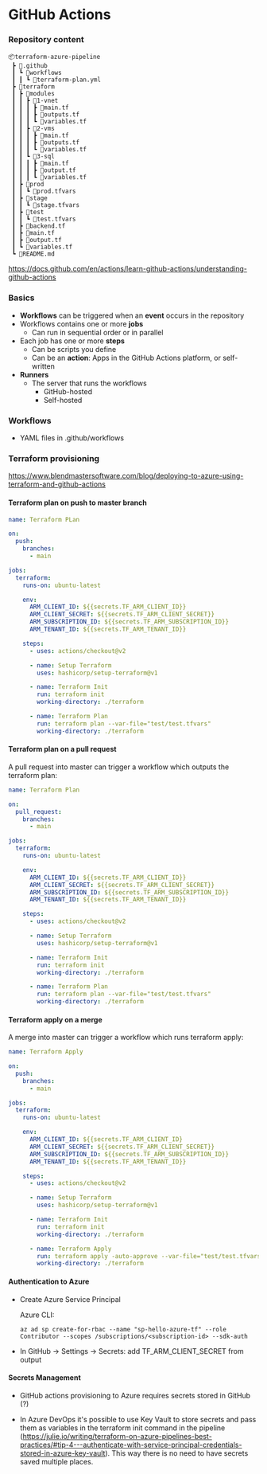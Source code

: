 

# GitHub Actions



### Repository content

```
📦terraform-azure-pipeline
 ┣ 📂.github
 ┃ ┗ 📂workflows
 ┃ ┃ ┗ 📜terraform-plan.yml
 ┣ 📂terraform
 ┃ ┣ 📂modules
 ┃ ┃ ┣ 📂1-vnet
 ┃ ┃ ┃ ┣ 📜main.tf
 ┃ ┃ ┃ ┣ 📜outputs.tf
 ┃ ┃ ┃ ┗ 📜variables.tf
 ┃ ┃ ┣ 📂2-vms
 ┃ ┃ ┃ ┣ 📜main.tf
 ┃ ┃ ┃ ┣ 📜outputs.tf
 ┃ ┃ ┃ ┗ 📜variables.tf
 ┃ ┃ ┗ 📂3-sql
 ┃ ┃ ┃ ┣ 📜main.tf
 ┃ ┃ ┃ ┣ 📜output.tf
 ┃ ┃ ┃ ┗ 📜variables.tf
 ┃ ┣ 📂prod
 ┃ ┃ ┗ 📜prod.tfvars
 ┃ ┣ 📂stage
 ┃ ┃ ┗ 📜stage.tfvars
 ┃ ┣ 📂test
 ┃ ┃ ┗ 📜test.tfvars
 ┃ ┣ 📜backend.tf
 ┃ ┣ 📜main.tf
 ┃ ┣ 📜output.tf
 ┃ ┗ 📜variables.tf
 ┗ 📜README.md
```





https://docs.github.com/en/actions/learn-github-actions/understanding-github-actions 

### Basics

- **Workflows** can be triggered when an **event** occurs in the repository
- Workflows contains one or more **jobs**
  - Can run in sequential order or in parallel
- Each job has one or more **steps**
  - Can be scripts you define
  - Can be an **action**: Apps in the GitHub Actions platform, or self-written 
- **Runners**
  - The server that runs the workflows
    - GitHub-hosted
    - Self-hosted





### Workflows

- YAML files in .github/workflows


### Terraform provisioning

https://www.blendmastersoftware.com/blog/deploying-to-azure-using-terraform-and-github-actions


#### Terraform plan on push to master branch
```yaml
name: Terraform PLan

on:
  push:
    branches:
      - main

jobs:
  terraform:
    runs-on: ubuntu-latest

    env:
      ARM_CLIENT_ID: ${{secrets.TF_ARM_CLIENT_ID}}
      ARM_CLIENT_SECRET: ${{secrets.TF_ARM_CLIENT_SECRET}}
      ARM_SUBSCRIPTION_ID: ${{secrets.TF_ARM_SUBSCRIPTION_ID}}
      ARM_TENANT_ID: ${{secrets.TF_ARM_TENANT_ID}}

    steps:
      - uses: actions/checkout@v2

      - name: Setup Terraform
        uses: hashicorp/setup-terraform@v1

      - name: Terraform Init
        run: terraform init
        working-directory: ./terraform

      - name: Terraform Plan
        run: terraform plan --var-file="test/test.tfvars"
        working-directory: ./terraform
```

#### Terraform plan on a pull request

A pull request into master can trigger a workflow which outputs the terraform plan:

```yaml
name: Terraform Plan

on:
  pull_request:
    branches:
      - main

jobs:
  terraform:
    runs-on: ubuntu-latest

    env:
      ARM_CLIENT_ID: ${{secrets.TF_ARM_CLIENT_ID}}
      ARM_CLIENT_SECRET: ${{secrets.TF_ARM_CLIENT_SECRET}}
      ARM_SUBSCRIPTION_ID: ${{secrets.TF_ARM_SUBSCRIPTION_ID}}
      ARM_TENANT_ID: ${{secrets.TF_ARM_TENANT_ID}}

    steps:
      - uses: actions/checkout@v2

      - name: Setup Terraform
        uses: hashicorp/setup-terraform@v1

      - name: Terraform Init
        run: terraform init
        working-directory: ./terraform

      - name: Terraform Plan
        run: terraform plan --var-file="test/test.tfvars"
        working-directory: ./terraform
```



#### Terraform apply on a merge

A merge into master can trigger a workflow which runs terraform apply:

```yaml
name: Terraform Apply

on:
  push:
    branches:
      - main

jobs:
  terraform:
    runs-on: ubuntu-latest

    env:
      ARM_CLIENT_ID: ${{secrets.TF_ARM_CLIENT_ID}
      ARM_CLIENT_SECRET: ${{secrets.TF_ARM_CLIENT_SECRET}}
      ARM_SUBSCRIPTION_ID: ${{secrets.TF_ARM_SUBSCRIPTION_ID}}
      ARM_TENANT_ID: ${{secrets.TF_ARM_TENANT_ID}}

    steps:
      - uses: actions/checkout@v2

      - name: Setup Terraform
        uses: hashicorp/setup-terraform@v1

      - name: Terraform Init
        run: terraform init
        working-directory: ./terraform

      - name: Terraform Apply
        run: terraform apply -auto-approve --var-file="test/test.tfvars"
        working-directory: ./terraform
```



#### Authentication to Azure 

- Create Azure Service Principal

  Azure CLI:

  ```
  az ad sp create-for-rbac --name "sp-hello-azure-tf" --role Contributor --scopes /subscriptions/<subscription-id> --sdk-auth 
  ```

- In GitHub -> Settings -> Secrets: add TF_ARM_CLIENT_SECRET from output



#### Secrets Management

- GitHub actions provisioning to Azure requires secrets stored in GitHub (?)

- In Azure DevOps it's possible to use Key Vault to store secrets and pass them as variables in the terraform init command in the pipeline (https://julie.io/writing/terraform-on-azure-pipelines-best-practices/#tip-4---authenticate-with-service-principal-credentials-stored-in-azure-key-vault). This way there is no need to have secrets saved multiple places.

























